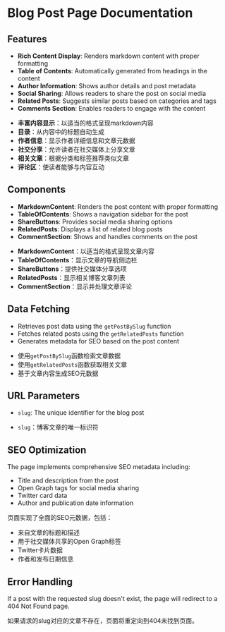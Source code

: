 # Blog Post Page Documentation

## Features

<!-- en -->
- **Rich Content Display**: Renders markdown content with proper formatting
- **Table of Contents**: Automatically generated from headings in the content
- **Author Information**: Shows author details and post metadata
- **Social Sharing**: Allows readers to share the post on social media
- **Related Posts**: Suggests similar posts based on categories and tags
- **Comments Section**: Enables readers to engage with the content
<!-- end -->

<!-- cn -->
- **丰富内容显示**：以适当的格式呈现markdown内容
- **目录**：从内容中的标题自动生成
- **作者信息**：显示作者详细信息和文章元数据
- **社交分享**：允许读者在社交媒体上分享文章
- **相关文章**：根据分类和标签推荐类似文章
- **评论区**：使读者能够与内容互动
<!-- end -->

## Components

<!-- en -->
- **MarkdownContent**: Renders the post content with proper formatting
- **TableOfContents**: Shows a navigation sidebar for the post
- **ShareButtons**: Provides social media sharing options
- **RelatedPosts**: Displays a list of related blog posts
- **CommentSection**: Shows and handles comments on the post
<!-- end -->

<!-- cn -->
- **MarkdownContent**：以适当的格式呈现文章内容
- **TableOfContents**：显示文章的导航侧边栏
- **ShareButtons**：提供社交媒体分享选项
- **RelatedPosts**：显示相关博客文章列表
- **CommentSection**：显示并处理文章评论
<!-- end -->

## Data Fetching

<!-- en -->
- Retrieves post data using the `getPostBySlug` function
- Fetches related posts using the `getRelatedPosts` function
- Generates metadata for SEO based on the post content
<!-- end -->

<!-- cn -->
- 使用`getPostBySlug`函数检索文章数据
- 使用`getRelatedPosts`函数获取相关文章
- 基于文章内容生成SEO元数据
<!-- end -->

## URL Parameters

<!-- en -->
- `slug`: The unique identifier for the blog post
<!-- end -->

<!-- cn -->
- `slug`：博客文章的唯一标识符
<!-- end -->

## SEO Optimization

<!-- en -->
The page implements comprehensive SEO metadata including:
- Title and description from the post
- Open Graph tags for social media sharing
- Twitter card data
- Author and publication date information
<!-- end -->

<!-- cn -->
页面实现了全面的SEO元数据，包括：
- 来自文章的标题和描述
- 用于社交媒体共享的Open Graph标签
- Twitter卡片数据
- 作者和发布日期信息
<!-- end -->

## Error Handling

<!-- en -->
If a post with the requested slug doesn't exist, the page will redirect to a 404 Not Found page.
<!-- end -->

<!-- cn -->
如果请求的slug对应的文章不存在，页面将重定向到404未找到页面。
<!-- end -->